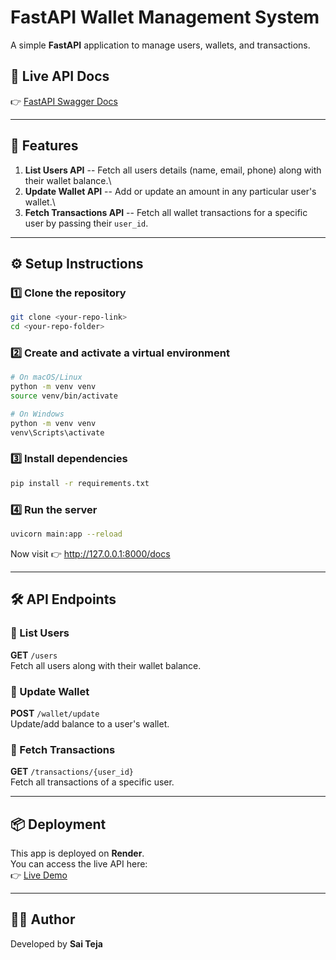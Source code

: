 # FastAPI Wallet Management System

A simple **FastAPI** application to manage users, wallets, and
transactions.

## 🚀 Live API Docs

👉 [FastAPI Swagger
Docs](https://fast-api-application-1.onrender.com/docs)

------------------------------------------------------------------------

## 📌 Features

1.  **List Users API** -- Fetch all users details (name, email, phone)
    along with their wallet balance.\
2.  **Update Wallet API** -- Add or update an amount in any particular
    user's wallet.\
3.  **Fetch Transactions API** -- Fetch all wallet transactions for a
    specific user by passing their `user_id`.

------------------------------------------------------------------------

## ⚙️ Setup Instructions

### 1️⃣ Clone the repository

``` bash
git clone <your-repo-link>
cd <your-repo-folder>
```

### 2️⃣ Create and activate a virtual environment

``` bash
# On macOS/Linux
python -m venv venv
source venv/bin/activate

# On Windows
python -m venv venv
venv\Scripts\activate
```

### 3️⃣ Install dependencies

``` bash
pip install -r requirements.txt
```

### 4️⃣ Run the server

``` bash
uvicorn main:app --reload
```

Now visit 👉 <http://127.0.0.1:8000/docs>

------------------------------------------------------------------------

## 🛠 API Endpoints

### 🔹 List Users

**GET** `/users`\
Fetch all users along with their wallet balance.

### 🔹 Update Wallet

**POST** `/wallet/update`\
Update/add balance to a user's wallet.

### 🔹 Fetch Transactions

**GET** `/transactions/{user_id}`\
Fetch all transactions of a specific user.

------------------------------------------------------------------------

## 📦 Deployment

This app is deployed on **Render**.\
You can access the live API here:\
👉 [Live Demo](https://fast-api-application-1.onrender.com/docs)

------------------------------------------------------------------------

## 👨‍💻 Author

Developed by **Sai Teja**

